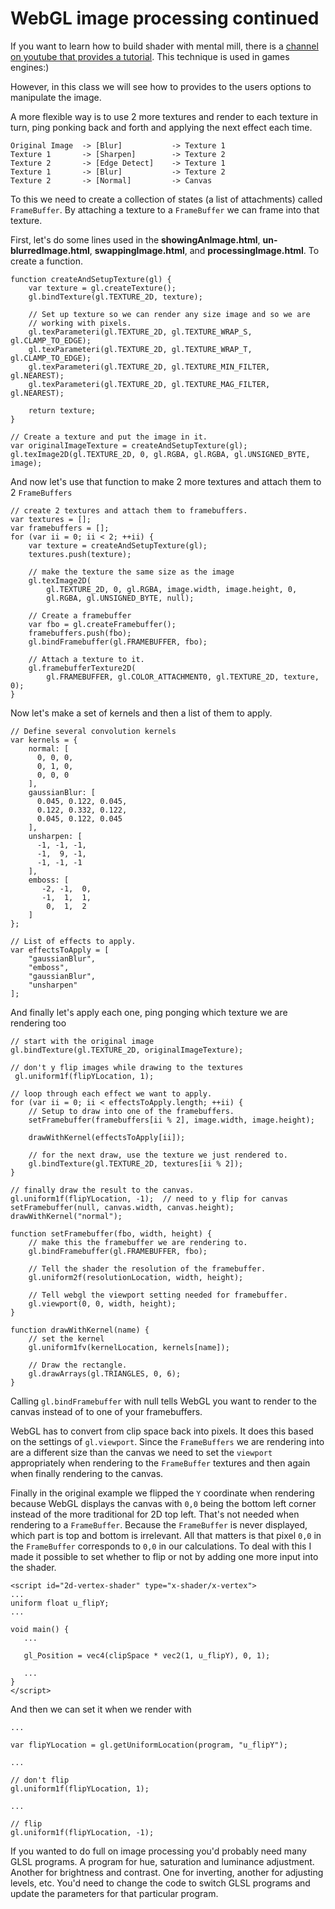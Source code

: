 # WebGL image processing continued

If you want to learn how to build shader with mental mill, there is a [channel on youtube that provides a tutorial](https://www.youtube.com/channel/UCVTOd9r0bef-CC5xPkvS9jw). This technique is used in games engines:) 

However, in this class we will see how to provides to the users options to manipulate the image. 

A more flexible way is to use 2 more textures and render to each texture in turn, ping ponking back and forth and applying the next effect each time. 
```
Original Image  -> [Blur]           -> Texture 1
Texture 1       -> [Sharpen]        -> Texture 2
Texture 2       -> [Edge Detect]    -> Texture 1
Texture 1       -> [Blur]           -> Texture 2
Texture 2       -> [Normal]         -> Canvas
```
To this we need to create a collection of states (a list of attachments) called `FrameBuffer`. By attaching a texture to a `FrameBuffer` we can frame into that texture.

First, let's do some lines used in the **showingAnImage.html**, **un-blurredImage.html**, **swappingImage.html**, and **processingImage.html**. To create a function.
```
function createAndSetupTexture(gl) {
    var texture = gl.createTexture();
    gl.bindTexture(gl.TEXTURE_2D, texture);
 
    // Set up texture so we can render any size image and so we are
    // working with pixels.
    gl.texParameteri(gl.TEXTURE_2D, gl.TEXTURE_WRAP_S, gl.CLAMP_TO_EDGE);
    gl.texParameteri(gl.TEXTURE_2D, gl.TEXTURE_WRAP_T, gl.CLAMP_TO_EDGE);
    gl.texParameteri(gl.TEXTURE_2D, gl.TEXTURE_MIN_FILTER, gl.NEAREST);
    gl.texParameteri(gl.TEXTURE_2D, gl.TEXTURE_MAG_FILTER, gl.NEAREST);
 
    return texture;
}
 
// Create a texture and put the image in it.
var originalImageTexture = createAndSetupTexture(gl);
gl.texImage2D(gl.TEXTURE_2D, 0, gl.RGBA, gl.RGBA, gl.UNSIGNED_BYTE, image);
```
And now let's use that function to make 2 more textures and attach them to 2 `FrameBuffers`
```
// create 2 textures and attach them to framebuffers.
var textures = [];
var framebuffers = [];
for (var ii = 0; ii < 2; ++ii) {
    var texture = createAndSetupTexture(gl);
    textures.push(texture);
 
    // make the texture the same size as the image
    gl.texImage2D(
        gl.TEXTURE_2D, 0, gl.RGBA, image.width, image.height, 0,
        gl.RGBA, gl.UNSIGNED_BYTE, null);
 
    // Create a framebuffer
    var fbo = gl.createFramebuffer();
    framebuffers.push(fbo);
    gl.bindFramebuffer(gl.FRAMEBUFFER, fbo);
 
    // Attach a texture to it.
    gl.framebufferTexture2D(
        gl.FRAMEBUFFER, gl.COLOR_ATTACHMENT0, gl.TEXTURE_2D, texture, 0);
}
```
Now let's make a set of kernels and then a list of them to apply.
```
// Define several convolution kernels
var kernels = {
    normal: [
      0, 0, 0,
      0, 1, 0,
      0, 0, 0
    ],
    gaussianBlur: [
      0.045, 0.122, 0.045,
      0.122, 0.332, 0.122,
      0.045, 0.122, 0.045
    ],
    unsharpen: [
      -1, -1, -1,
      -1,  9, -1,
      -1, -1, -1
    ],
    emboss: [
       -2, -1,  0,
       -1,  1,  1,
        0,  1,  2
    ]
};
 
// List of effects to apply.
var effectsToApply = [
    "gaussianBlur",
    "emboss",
    "gaussianBlur",
    "unsharpen"
];
```
And finally let's apply each one, ping ponging which texture we are rendering too
```
// start with the original image
gl.bindTexture(gl.TEXTURE_2D, originalImageTexture);
 
// don't y flip images while drawing to the textures
 gl.uniform1f(flipYLocation, 1);
 
// loop through each effect we want to apply.
for (var ii = 0; ii < effectsToApply.length; ++ii) {
    // Setup to draw into one of the framebuffers.
    setFramebuffer(framebuffers[ii % 2], image.width, image.height);
 
    drawWithKernel(effectsToApply[ii]);
 
    // for the next draw, use the texture we just rendered to.
    gl.bindTexture(gl.TEXTURE_2D, textures[ii % 2]);
}
 
// finally draw the result to the canvas.
gl.uniform1f(flipYLocation, -1);  // need to y flip for canvas
setFramebuffer(null, canvas.width, canvas.height);
drawWithKernel("normal");
 
function setFramebuffer(fbo, width, height) {
    // make this the framebuffer we are rendering to.
    gl.bindFramebuffer(gl.FRAMEBUFFER, fbo);
 
    // Tell the shader the resolution of the framebuffer.
    gl.uniform2f(resolutionLocation, width, height);
 
    // Tell webgl the viewport setting needed for framebuffer.
    gl.viewport(0, 0, width, height);
}
 
function drawWithKernel(name) {
    // set the kernel
    gl.uniform1fv(kernelLocation, kernels[name]);
 
    // Draw the rectangle.
    gl.drawArrays(gl.TRIANGLES, 0, 6);
}
```
Calling `gl.bindFramebuffer` with null tells WebGL you want to render to the canvas instead of to one of your framebuffers.

WebGL has to convert from clip space back into pixels. It does this based on the settings of `gl.viewport`. Since the `FrameBuffers` we are rendering into are a different size than the canvas we need to set the `viewport` appropriately when rendering to the `FrameBuffer` textures and then again when finally rendering to the canvas.

Finally in the original example we flipped the `Y` coordinate when rendering because WebGL displays the canvas with `0,0` being the bottom left corner instead of the more traditional for 2D top left. That's not needed when rendering to a `FrameBuffer`. Because the `FrameBuffer` is never displayed, which part is top and bottom is irrelevant. All that matters is that pixel `0,0` in the `FrameBuffer` corresponds to `0,0` in our calculations. To deal with this I made it possible to set whether to flip or not by adding one more input into the shader.
```
<script id="2d-vertex-shader" type="x-shader/x-vertex">
...
uniform float u_flipY;
...
 
void main() {
   ...
 
   gl_Position = vec4(clipSpace * vec2(1, u_flipY), 0, 1);
 
   ...
}
</script>
```
And then we can set it when we render with
```
...
 
var flipYLocation = gl.getUniformLocation(program, "u_flipY");
 
...
 
// don't flip
gl.uniform1f(flipYLocation, 1);

...
 
// flip
gl.uniform1f(flipYLocation, -1);
```
If you wanted to do full on image processing you'd probably need many GLSL programs. A program for hue, saturation and luminance adjustment. Another for brightness and contrast. One for inverting, another for adjusting levels, etc. You'd need to change the code to switch GLSL programs and update the parameters for that particular program.